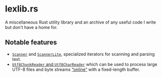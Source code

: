 # lexlib.rs

A miscellaneous Rust utility library and an archive of any useful code I write
but don't have a home for.

## Notable features

* [`Scanner`](src/text/scanner.rs) and
  [`ScannerLite`](src/text/scanner_lite.rs), specialized iterators for scanning
  and parsing text.
* [`Utf8ChunkReader` and `Utf8CharReader`](src/io/utf8.rs) which can be used to
  process large UTF-8 files and byte streams
  [“online”](https://en.wikipedia.org/wiki/Online_algorithm) with a fixed-length
  buffer.